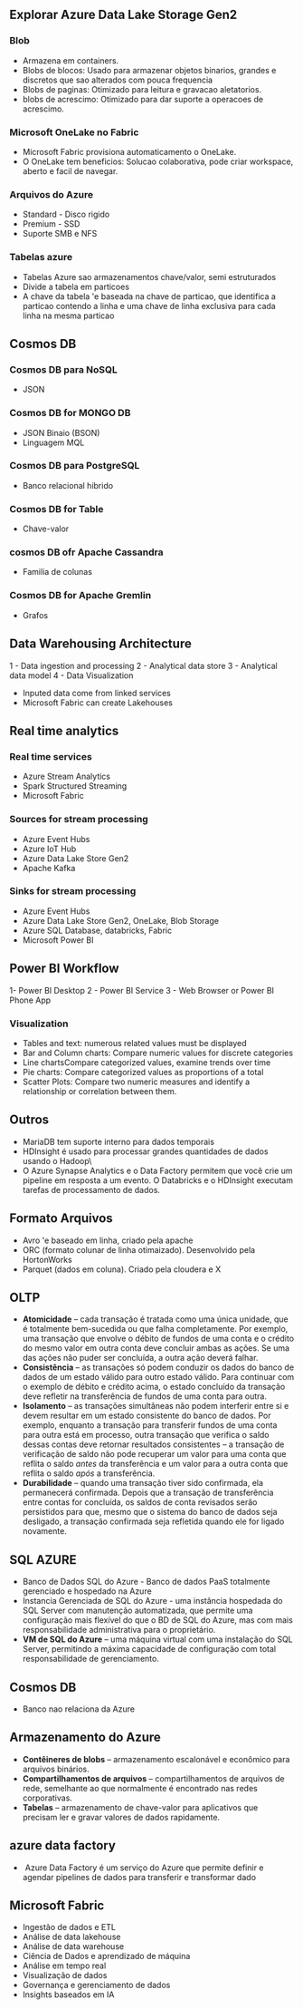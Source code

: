
## Explorar Azure Data Lake Storage Gen2
### Blob
- Armazena em containers. 
- Blobs de blocos: Usado para armazenar objetos binarios, grandes e discretos que sao alterados com pouca frequencia
- Blobs de paginas: Otimizado para leitura e gravacao aletatorios. 
- blobs de acrescimo: Otimizado para dar suporte a operacoes de acrescimo. 
### Microsoft OneLake no Fabric
- Microsoft Fabric provisiona automaticamento o OneLake.
- O OneLake tem beneficios: Solucao colaborativa, pode criar workspace, aberto e facil de navegar. 

### Arquivos do Azure
- Standard - Disco rigido
- Premium - SSD
- Suporte SMB e NFS
### Tabelas azure 
- Tabelas Azure sao armazenamentos chave/valor, semi estruturados
- Divide a tabela em particoes 
- A chave da tabela 'e baseada na chave de particao, que identifica a particao contendo a linha e uma chave de linha exclusiva para cada linha na mesma particao 

## Cosmos DB
### Cosmos DB para NoSQL 
- JSON 
### Cosmos DB for MONGO DB
- JSON Binaio (BSON)
- Linguagem MQL
### Cosmos DB para PostgreSQL
- Banco relacional hibrido
### Cosmos DB for Table 
- Chave-valor 
### cosmos DB ofr Apache Cassandra
- Familia de colunas 
### Cosmos DB for Apache Gremlin 
- Grafos 


## Data Warehousing Architecture
1 - Data ingestion and processing
2 - Analytical data store 
3 - Analytical data model 
4 - Data Visualization 

- Inputed data come from linked services
- Microsoft Fabric can create Lakehouses 

## Real time analytics 
### Real time services 
- Azure Stream Analytics 
- Spark Structured Streaming
- Microsoft Fabric
### Sources for stream processing
- Azure Event Hubs
- Azure IoT Hub
- Azure Data Lake Store Gen2 
- Apache Kafka
### Sinks for stream processing
- Azure Event Hubs
- Azure Data Lake Store Gen2, OneLake, Blob Storage
- Azure SQL Database, databricks, Fabric
- Microsoft Power BI

## Power BI Workflow 
1- Power BI Desktop
2 - Power BI Service 
3 - Web Browser or Power BI Phone App 

### Visualization 
- Tables and text: numerous related values must be displayed
-  Bar and Column charts:  Compare numeric values for discrete categories 
-  Line chartsCompare categorized values, examine trends over time
- Pie charts: Compare categorized values as proportions of a total 
- Scatter Plots: Compare two numeric measures and identify a relationship or correlation between them. 

## Outros 
- MariaDB tem suporte interno para dados temporais
-  HDInsight é usado para processar grandes quantidades de dados usando o Hadoop\
- O Azure Synapse Analytics e o Data Factory permitem que você crie um pipeline em resposta a um evento. O Databricks e o HDInsight executam tarefas de processamento de dados.
## Formato Arquivos
- Avro 'e baseado em linha, criado pela apache
- ORC (formato colunar de linha otimaizado). Desenvolvido pela HortonWorks
- Parquet (dados em coluna). Criado pela cloudera e X

## OLTP 
- **Atomicidade** – cada transação é tratada como uma única unidade, que é totalmente bem-sucedida ou que falha completamente. Por exemplo, uma transação que envolve o débito de fundos de uma conta e o crédito do mesmo valor em outra conta deve concluir ambas as ações. Se uma das ações não puder ser concluída, a outra ação deverá falhar.
- **Consistência** – as transações só podem conduzir os dados do banco de dados de um estado válido para outro estado válido. Para continuar com o exemplo de débito e crédito acima, o estado concluído da transação deve refletir na transferência de fundos de uma conta para outra.
- **Isolamento** – as transações simultâneas não podem interferir entre si e devem resultar em um estado consistente do banco de dados. Por exemplo, enquanto a transação para transferir fundos de uma conta para outra está em processo, outra transação que verifica o saldo dessas contas deve retornar resultados consistentes – a transação de verificação de saldo não pode recuperar um valor para uma conta que reflita o saldo _antes_ da transferência e um valor para a outra conta que reflita o saldo _após_ a transferência.
- **Durabilidade** – quando uma transação tiver sido confirmada, ela permanecerá confirmada. Depois que a transação de transferência entre contas for concluída, os saldos de conta revisados serão persistidos para que, mesmo que o sistema do banco de dados seja desligado, a transação confirmada seja refletida quando ele for ligado novamente.
## SQL AZURE

- Banco de Dados SQL do Azure - Banco de dados PaaS totalmente gerenciado e hospedado na Azure
- Instancia Gerenciada de SQL do Azure - uma instância hospedada do SQL Server com manutenção automatizada, que permite uma configuração mais flexível do que o BD de SQL do Azure, mas com mais responsabilidade administrativa para o proprietário.
- **VM de SQL do Azure** – uma máquina virtual com uma instalação do SQL Server, permitindo a máxima capacidade de configuração com total responsabilidade de gerenciamento.
## Cosmos DB 
 - Banco nao relaciona da Azure

## Armazenamento do Azure 
- **Contêineres de blobs** – armazenamento escalonável e econômico para arquivos binários.
- **Compartilhamentos de arquivos** – compartilhamentos de arquivos de rede, semelhante ao que normalmente é encontrado nas redes corporativas.
- **Tabelas** – armazenamento de chave-valor para aplicativos que precisam ler e gravar valores de dados rapidamente.

## azure data factory 
-  Azure Data Factory é um serviço do Azure que permite definir e agendar pipelines de dados para transferir e transformar dado

## Microsoft Fabric
- Ingestão de dados e ETL
- Análise de data lakehouse
- Análise de data warehouse
- Ciência de Dados e aprendizado de máquina
- Análise em tempo real
- Visualização de dados
- Governança e gerenciamento de dados
- Insights baseados em IA
